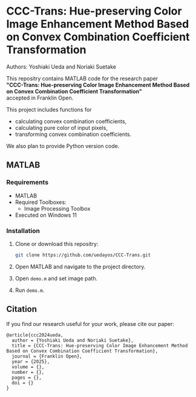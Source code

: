 # CCC-Trans: Hue-preserving Color Image Enhancement Method Based on Convex Combination Coefficient Transformation

Authors: Yoshiaki Ueda and Noriaki Suetake

This repositry contains MATLAB code for the research paper <br>
**"CCC-Trans: Hue-preserving Color Image Enhancement Method Based on Convex
Combination Coefficient Transformation"** <br>
accepted in Franklin Open. 

This project includes functions for 
- calculating convex combination coefficients,
- calculating pure color of input pixels,
- transforming convex combination coefficients.

We also plan to provide Python version code.
<!-- We also provice Python version code in `https://`. -->


## MATLAB

### Requirements
- MATLAB
- Required Toolboxes:
  - Image Processing Toolbox
- Executed on Windows 11


### Installation
1. Clone or download this repositry:
   ``` bash
   git clone https://github.com/uedayos/CCC-Trans.git
   ```

1. Open MATLAB and navigate to the project directory.

1. Open `demo.m` and set image path. 

1. Run `demo.m`.


## Citation

If you find our research useful for your work, please cite our paper:

```
@article{ccc2024ueda,
  author = {Yoshiaki Ueda and Noriaki Suetake},
  title = {CCC-Trans: Hue-preserving Color Image Enhancement Method Based on Convex Combination Coefficient Transformation},
  journal = {Franklin Open},
  year = {2025},
  volume = {},
  number = {},
  pages = {},
  doi = {}
}
```
